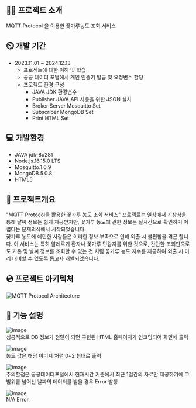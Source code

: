 ## 👨‍🏫 프로젝트 소개
MQTT Protocol 을 이용한 꽃가루농도 조회 서비스 

## ⏲️ 개발 기간
- 2023.11.01 ~ 2024.12.13
  - 프로젝트에 대한 이해 및 학습
  - 공공 데이터 포털에서 개인 인증키 발급 및 요청변수 할당
  - 프로젝트 환경 구성
    - JAVA JDK 환경변수 
    - Publisher JAVA API 사용을 위한 JSON 설치
    - Broker Server Mosquitto Set
    - Subscriber MongoDB Set
    - Print HTML Set
  
## 💻 개발환경
- JAVA jdk-8u281
- Node.js.16.15.0 LTS
- Mosquitto.1.6.9
- MongoDB.5.0.8
- HTML5

## 📌 프로젝트개요
"MQTT Protocol을 활용한 꽃가루 농도 조회 서비스" 프로젝트는 일상에서 기상청을 통해 날씨 정보는 쉽게 제공받지만, 꽃가루 농도에 관한 정보는 실시간으로 확인하기 어렵다는 문제의식에서 시작되었습니다. <br>
꽃가루 농도에 예민한 사람들은 이러한 정보 부족으로 인해 외출 시 불편함을 겪곤 합니다. 이 서비스는 특히 알레르기 환자나 꽃가루 민감자를 위한 것으로, 간단한 조회만으로도 기온 및 날씨 정보를 조회할 수 있는 것 처럼 꽃가루 농도 지수를 제공하여 외출 시 미리 대비할 수 있도록 돕고자 개발되었습니다.

## 💿 프로젝트 아키텍처
![MQTT Protocol Architecture](https://github.com/user-attachments/assets/0761fcdc-9304-4619-9f48-2430ad16f8a8)

## 📱 기능 설명
![image](https://github.com/user-attachments/assets/eff214c8-a666-4a2c-8284-75600dea8add) <br>
성공적으로 DB 정보가 전달이 되면 구현된 HTML 홈페이지가 인코딩되어 화면에 출력 <br>

![image](https://github.com/user-attachments/assets/14b13dfd-dc5c-438e-9bea-ca56f75ccf63) <br>
농도 값은 해당 이미지 처럼 0~2 형태로 출력 <br>

![image](https://github.com/user-attachments/assets/86cc4ebe-1ba6-4cc4-8227-6221506204b7) <br>
주의할점은 공공데이터포털에서 현재시간 기준에서 최근 1일간의 자료만 제공하기에 그 범위를 넘어선 날짜의 데이터를 받을 경우 Error 발생 <br>

![image](https://github.com/user-attachments/assets/5e460b66-bf5e-4d91-9169-8bb14c5f67e6) <br>
N/A Error.
